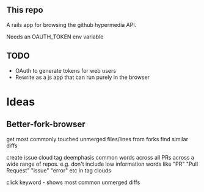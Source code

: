 This repo
---------

A rails app for browsing the github hypermedia API.

Needs an OAUTH_TOKEN env variable

TODO
----

* OAuth to generate tokens for web users
* Rewrite as a js app that can run purely in the browser

Ideas
=====


Better-fork-browser
-------------------
get most commonly touched unmerged files/lines from forks
find similar diffs

create issue cloud tag
deemphasis common words across all PRs across a wide range of repos. 
e.g. don't include low information words like "PR" "Pull Request" "issue" "error" etc in tag clouds

click keyword - shows most common unmerged diffs


